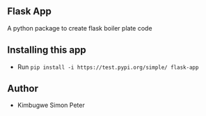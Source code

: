 ## __Flask App__ 
A python package to create flask boiler plate code 

## __Installing this app__
* Run  `pip install -i https://test.pypi.org/simple/ flask-app`

## __Author__

- Kimbugwe Simon Peter
